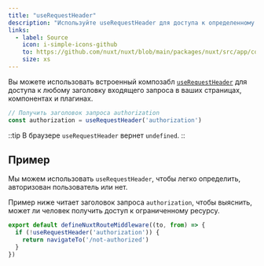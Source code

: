 ```yaml
---
title: "useRequestHeader"
description: "Используйте useRequestHeader для доступа к определенному заголовку входящего запроса."
links:
  - label: Source
    icon: i-simple-icons-github
    to: https://github.com/nuxt/nuxt/blob/main/packages/nuxt/src/app/composables/ssr.ts
    size: xs
---
```


Вы можете использовать встроенный композабл [`useRequestHeader`](/docs/api/composables/use-request-header) для доступа к любому заголовку входящего запроса в ваших страницах, компонентах и плагинах.

```ts
// Получить заголовок запроса authorization
const authorization = useRequestHeader('authorization')
```

::tip
В браузере `useRequestHeader` вернет `undefined`.
::

## Пример

Мы можем использовать `useRequestHeader`, чтобы легко определить, авторизован пользователь или нет.

Пример ниже читает заголовок запроса `authorization`, чтобы выяснить, может ли человек получить доступ к ограниченному ресурсу.

```ts [middleware/authorized-only.ts]
export default defineNuxtRouteMiddleware((to, from) => {
  if (!useRequestHeader('authorization')) {
    return navigateTo('/not-authorized')
  }
})
```